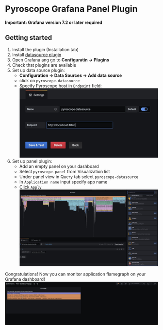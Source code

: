 # Pyroscope Grafana Panel Plugin

**Important: Grafana version 7.2 or later required**

## Getting started

1. Install the plugin (Installation tab)
2. Install [datasource plugin](https://grafana.com/grafana/plugins/pyroscope-datasource/)
3. Open Grafana ang go to **Configuratin -> Plugins**
4. Check that plugins are available
5. Set up data source plugin:
   * **Configuration -> Data Sources -> Add data source**
   * click on `pyroscope-datasource`
   * Specify Pyroscope host in `Endpoint` field:
      ![endpoint](https://raw.githubusercontent.com/pyroscope-io/grafana-panel-plugin/main/docs/assets/endpoint.jpg)
6. Set up panel plugin:
    * Add an empty panel on your dashboard
    * Select `pyroscope-panel` from Visualization list
    * Under panel view in Query tab select `pyroscope-datasource`
    * In `Application name` input specify app name
    * Click `Apply`
   ![settings](https://raw.githubusercontent.com/pyroscope-io/grafana-panel-plugin/main/docs/assets/settings.jpg)

Congratulations! Now you can monitor application flamegraph on your Grafana dashboard!
![dashboard](https://raw.githubusercontent.com/pyroscope-io/grafana-panel-plugin/main/docs/assets/dashboard.jpg)
